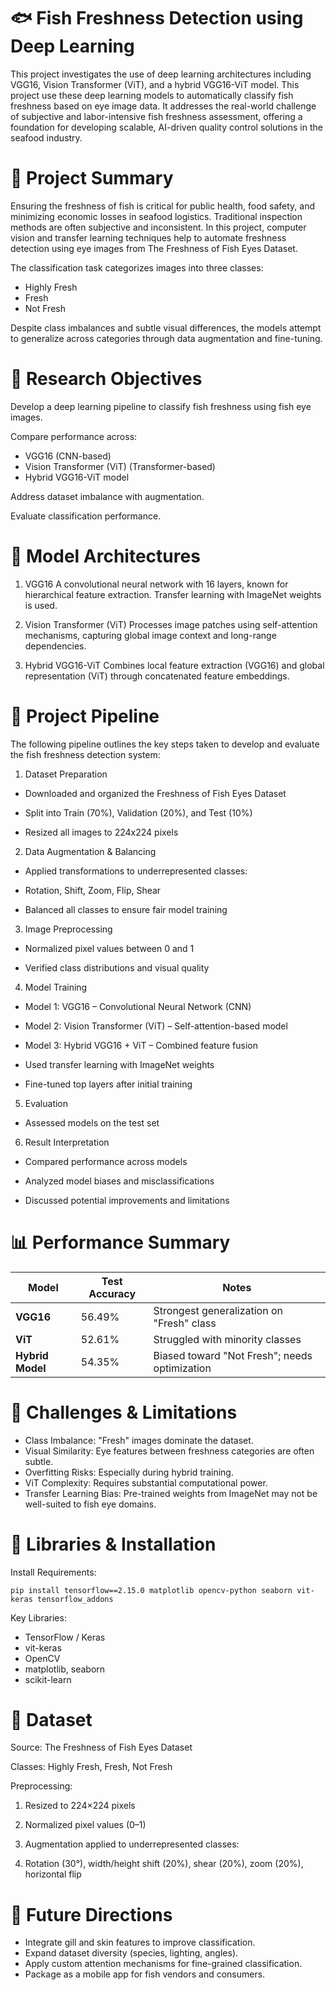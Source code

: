 # 🐟 Fish Freshness Detection using Deep Learning


This project investigates the use of deep learning architectures including VGG16, Vision Transformer (ViT), and a hybrid VGG16-ViT model. This project use these deep learning models to automatically classify fish freshness based on eye image data. It addresses the real-world challenge of subjective and labor-intensive fish freshness assessment, offering a foundation for developing scalable, AI-driven quality control solutions in the seafood industry.

# 📘 Project Summary


Ensuring the freshness of fish is critical for public health, food safety, and minimizing economic losses in seafood logistics. Traditional inspection methods are often subjective and inconsistent. In this project, computer vision and transfer learning techniques help to automate freshness detection using eye images from The Freshness of Fish Eyes Dataset.

The classification task categorizes images into three classes:
<ul>
<li>Highly Fresh</li>

<li>Fresh</li>

<li>Not Fresh</li>
</ul>

Despite class imbalances and subtle visual differences, the models attempt to generalize across categories through data augmentation and fine-tuning.

# 🔬 Research Objectives


Develop a deep learning pipeline to classify fish freshness using fish eye images.

Compare performance across:

<ul>
<li>VGG16 (CNN-based)</li>

<li>Vision Transformer (ViT) (Transformer-based)</li>

<li>Hybrid VGG16-ViT model</li>

</ul>

Address dataset imbalance with augmentation.

Evaluate classification performance.

# 🧠 Model Architectures


1. VGG16
A convolutional neural network with 16 layers, known for hierarchical feature extraction. Transfer learning with ImageNet weights is used.

2. Vision Transformer (ViT)
Processes image patches using self-attention mechanisms, capturing global image context and long-range dependencies.

3. Hybrid VGG16-ViT
Combines local feature extraction (VGG16) and global representation (ViT) through concatenated feature embeddings.

# 🔄 Project Pipeline


The following pipeline outlines the key steps taken to develop and evaluate the fish freshness detection system:

1. Dataset Preparation
- Downloaded and organized the Freshness of Fish Eyes Dataset

- Split into Train (70%), Validation (20%), and Test (10%)

- Resized all images to 224x224 pixels

2. Data Augmentation & Balancing
- Applied transformations to underrepresented classes:

- Rotation, Shift, Zoom, Flip, Shear

- Balanced all classes to ensure fair model training

3. Image Preprocessing
- Normalized pixel values between 0 and 1

- Verified class distributions and visual quality

4. Model Training
- Model 1: VGG16 – Convolutional Neural Network (CNN)

- Model 2: Vision Transformer (ViT) – Self-attention-based model

- Model 3: Hybrid VGG16 + ViT – Combined feature fusion

- Used transfer learning with ImageNet weights

- Fine-tuned top layers after initial training

5. Evaluation
- Assessed models on the test set 

6. Result Interpretation
- Compared performance across models

- Analyzed model biases and misclassifications

- Discussed potential improvements and limitations




# 📊 Performance Summary


| Model            | Test Accuracy | Notes                                         |
| ---------------- | ------------- | --------------------------------------------- |
| **VGG16**        | 56.49%        | Strongest generalization on "Fresh" class     |
| **ViT**          | 52.61%        | Struggled with minority classes               |
| **Hybrid Model** | 54.35%        | Biased toward "Not Fresh"; needs optimization |


# 🧪 Challenges & Limitations

<ul>
<li>Class Imbalance: "Fresh" images dominate the dataset.</li>

<li>Visual Similarity: Eye features between freshness categories are often subtle.</li>

<li>Overfitting Risks: Especially during hybrid training.</li>

<li>ViT Complexity: Requires substantial computational power.</li>

<li>Transfer Learning Bias: Pre-trained weights from ImageNet may not be well-suited to fish eye domains.</li>
</ul>

# 🔧 Libraries & Installation


Install Requirements:
```
pip install tensorflow==2.15.0 matplotlib opencv-python seaborn vit-keras tensorflow_addons
```

Key Libraries:
- TensorFlow / Keras
- vit-keras
- OpenCV
- matplotlib, seaborn
- scikit-learn

# 📁 Dataset


Source: The Freshness of Fish Eyes Dataset

Classes: Highly Fresh, Fresh, Not Fresh

Preprocessing:

1. Resized to 224×224 pixels

2. Normalized pixel values (0–1)

3. Augmentation applied to underrepresented classes:

4. Rotation (30°), width/height shift (20%), shear (20%), zoom (20%), horizontal flip

# 📌 Future Directions

<ul>
<li>Integrate gill and skin features to improve classification.</li>

<li>Expand dataset diversity (species, lighting, angles).</li>

<li>Apply custom attention mechanisms for fine-grained classification.</li>

<li>Package as a mobile app for fish vendors and consumers.</li>
</ul>


